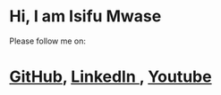 # Hi, I am Isifu Mwase
Please follow me on: <h1> <a href="https://github.com/Isifu">GitHub</a>, <a href="https://www.linkedin.com/in/isifu-mwase-740a60b0//">Linkedln </a>, <a href="https://www.youtube.com/@isifumwase7420">Youtube</a></h1>

